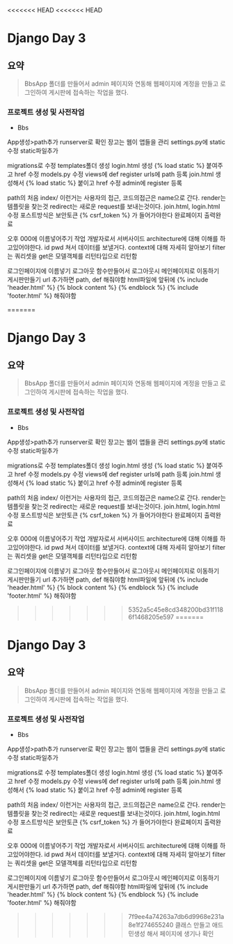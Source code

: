 <<<<<<< HEAD
<<<<<<< HEAD
# Django Day 3

## 요약

> BbsApp 폴더를 만들어서 admin 페이지와 연동해 웹페이지에 계정을 만들고 로그인하여 게시판에 접속하는 작업을 했다.

### 프로젝트 생성 및 사전작업

- Bbs







App생성>path추가
runserver로 확인
장고는 웹이 앱들을 관리
settings.py에 static 수정
static파일추가

migrations로 수정
templates폴더 생성 login.html 생성
{% load static %} 붙여주고 href 수정
models.py 수정
views에 def register
urls에 path 등록
join.html 생성해서 {% load static %} 붙이고 href 수정
admin에 register 등록

path의 처음 index/ 이런거는 사용자의 접근, 코드의접근은 name으로 간다.
render는 템플릿을 찾는것
redirect는 새로운 request를 보내는것이다.
join.html, login.html 수정
포스트방식은 보안토큰 {% csrf_token %} 가 들어가야한다
완료페이지 출력완료

오후
000에 이름넣어주기 작업
개발자로서 서버사이드 architecture에 대해 이해를 하고있어야한다.
id pwd 쳐서 데이터를 보낼거다.
context에 대해 자세히 알아보기
filter는 쿼리셋을 get은 모델객체를 리턴타입으로 리턴함

로그인페이지에 이름넣기
로그아웃 함수만들어서 로그아웃시 메인페이지로 이동하기
게시판만들기
url 추가하면 path, def 해줘야함
html파일에 앞뒤에
{% include 'header.html' %}
{% block content %}
{% endblock %}
{% include 'footer.html' %}
해줘야함

=======
# Django Day 3

## 요약

> BbsApp 폴더를 만들어서 admin 페이지와 연동해 웹페이지에 계정을 만들고 로그인하여 게시판에 접속하는 작업을 했다.

### 프로젝트 생성 및 사전작업

- Bbs







App생성>path추가
runserver로 확인
장고는 웹이 앱들을 관리
settings.py에 static 수정
static파일추가

migrations로 수정
templates폴더 생성 login.html 생성
{% load static %} 붙여주고 href 수정
models.py 수정
views에 def register
urls에 path 등록
join.html 생성해서 {% load static %} 붙이고 href 수정
admin에 register 등록

path의 처음 index/ 이런거는 사용자의 접근, 코드의접근은 name으로 간다.
render는 템플릿을 찾는것
redirect는 새로운 request를 보내는것이다.
join.html, login.html 수정
포스트방식은 보안토큰 {% csrf_token %} 가 들어가야한다
완료페이지 출력완료

오후
000에 이름넣어주기 작업
개발자로서 서버사이드 architecture에 대해 이해를 하고있어야한다.
id pwd 쳐서 데이터를 보낼거다.
context에 대해 자세히 알아보기
filter는 쿼리셋을 get은 모델객체를 리턴타입으로 리턴함

로그인페이지에 이름넣기
로그아웃 함수만들어서 로그아웃시 메인페이지로 이동하기
게시판만들기
url 추가하면 path, def 해줘야함
html파일에 앞뒤에
{% include 'header.html' %}
{% block content %}
{% endblock %}
{% include 'footer.html' %}
해줘야함

>>>>>>> 5352a5c45e8cd348200bd31f1186f1468205e597
=======
# Django Day 3

## 요약

> BbsApp 폴더를 만들어서 admin 페이지와 연동해 웹페이지에 계정을 만들고 로그인하여 게시판에 접속하는 작업을 했다.

### 프로젝트 생성 및 사전작업

- Bbs







App생성>path추가
runserver로 확인
장고는 웹이 앱들을 관리
settings.py에 static 수정
static파일추가

migrations로 수정
templates폴더 생성 login.html 생성
{% load static %} 붙여주고 href 수정
models.py 수정
views에 def register
urls에 path 등록
join.html 생성해서 {% load static %} 붙이고 href 수정
admin에 register 등록

path의 처음 index/ 이런거는 사용자의 접근, 코드의접근은 name으로 간다.
render는 템플릿을 찾는것
redirect는 새로운 request를 보내는것이다.
join.html, login.html 수정
포스트방식은 보안토큰 {% csrf_token %} 가 들어가야한다
완료페이지 출력완료

오후
000에 이름넣어주기 작업
개발자로서 서버사이드 architecture에 대해 이해를 하고있어야한다.
id pwd 쳐서 데이터를 보낼거다.
context에 대해 자세히 알아보기
filter는 쿼리셋을 get은 모델객체를 리턴타입으로 리턴함

로그인페이지에 이름넣기
로그아웃 함수만들어서 로그아웃시 메인페이지로 이동하기
게시판만들기
url 추가하면 path, def 해줘야함
html파일에 앞뒤에
{% include 'header.html' %}
{% block content %}
{% endblock %}
{% include 'footer.html' %}
해줘야함

>>>>>>> 7f9ee4a74263a7db6d9968e231a8e1f274655240
클래스 만들고 애드민생성 해서 페이지에 생기나 확인